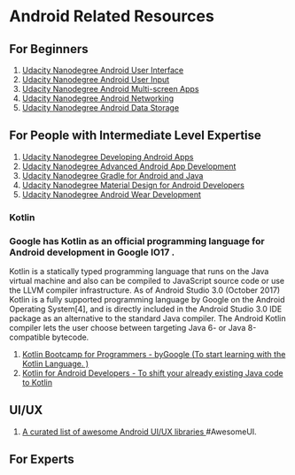 # Android Related Resources

## For Beginners

1.  [Udacity Nanodegree Android User Interface](https://www.udacity.com/course/android-basics-user-interface--ud834)
1.  [Udacity Nanodegree Android User Input](https://www.udacity.com/course/android-basics-user-input--ud836)
1.  [Udacity Nanodegree Android Multi-screen Apps](https://www.udacity.com/course/android-basics-multi-screen-apps--ud839)
1.  [Udacity Nanodegree Android Networking](https://www.udacity.com/course/android-basics-networking--ud843)
1.  [Udacity Nanodegree Android Data Storage](https://www.udacity.com/course/android-basics-data-storage--ud845)

## For People with Intermediate Level Expertise

1.  [Udacity Nanodegree Developing Android Apps](https://www.udacity.com/course/new-android-fundamentals--ud851)
1.  [Udacity Nanodegree Advanced Android App Development](https://www.udacity.com/course/advanced-android-app-development--ud855)
1.  [Udacity Nanodegree Gradle for Android and Java](https://www.udacity.com/course/gradle-for-android-and-java--ud867)
1.  [Udacity Nanodegree Material Design for Android Developers](https://www.udacity.com/course/material-design-for-android-developers--ud862)
1.  [Udacity Nanodegree Android Wear Development](https://www.udacity.com/course/android-wear-development--ud875A)

### Kotlin
### Google has Kotlin as an official programming language for Android development in Google IO17 . 
Kotlin is a statically typed programming language that runs on the Java virtual machine and also can be compiled to JavaScript source code or use the LLVM compiler infrastructure. 
As of Android Studio 3.0 (October 2017) Kotlin is a fully supported programming language by Google on the Android Operating System[4], and is directly included in the Android Studio 3.0 IDE package as an alternative to the standard Java compiler. The Android Kotlin compiler lets the user choose between targeting Java 6- or Java 8-compatible bytecode.

1.  [Kotlin Bootcamp for Programmers - byGoogle (To start learning with the Kotlin Language. )](https://in.udacity.com/course/kotlin-bootcamp-for-programmers--ud9011)
1.  [Kotlin for Android Developers - To shift your already existing Java code to Kotlin](https://in.udacity.com/course/kotlin-for-android-developers--ud888)


## UI/UX
1.  [A curated list of awesome Android UI/UX libraries ](https://github.com/wasabeef/awesome-android-ui) #AwesomeUI.


## For Experts
